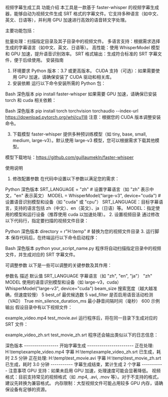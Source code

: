视频字幕生成工具
功能介绍
本工具是一款基于 faster-whisper 的视频字幕生成器，能够自动为视频文件生成 SRT 格式的字幕文件。它支持多种语言（如中文、英文、日语等），并利用 GPU 加速进行高效的语音转文字处理。

主要功能包括：

批量处理：扫描指定目录及其子目录中的视频文件。
多语言支持：根据需求选择生成的字幕语言（如中文、英文、日语等）。
高性能：使用 WhisperModel 模型和 GPU 加速，提升语音识别效率。
SRT 格式输出：生成符合标准的 SRT 字幕文件，便于后续使用。
安装指南
1. 环境要求
Python 版本：3.7 或更高版本。
CUDA 支持（可选）：如果需要使用 GPU 加速，请确保安装了 CUDA 驱动和相关库。
2. 安装依赖
运行以下命令安装所需的 Python 包：

Bash
深色版本
pip install faster-whisper
如果需要 GPU 加速，请确保已安装 torch 和 cuda 相关依赖：

Bash
深色版本
pip install torch torchvision torchaudio --index-url https://download.pytorch.org/whl/cu118
注意：根据您的 CUDA 版本调整安装命令。

3. 下载模型
faster-whisper 提供多种预训练模型（如 tiny, base, small, medium, large-v3）。默认使用 large-v3 模型，您可以根据需求下载其他模型。

模型下载地址：https://github.com/guillaumekln/faster-whisper

使用说明
1. 修改配置参数
在代码中设置以下参数以满足您的需求：

Python
深色版本
SRT_LANGUAGE = "zh"  # 设置字幕语言（如 "zh" 表示中文，"en" 表示英文）
MODEL = WhisperModel("large-v3", device="cuda")  # 设置语音识别模型和设备（如 "cuda" 或 "cpu"）
SRT_LANGUAGE：目标字幕语言，支持的语言包括 zh（中文）、en（英文）、ja（日语）等。
MODEL：指定使用的模型和运行设备（推荐使用 cuda 以加速处理）。
2. 设置视频目录
通过修改以下代码行，指定要扫描的视频文件目录：

Python
深色版本
directory = r"H:\temp"  # 替换为您的视频文件目录
3. 运行脚本
保存代码后，在终端运行以下命令启动程序：

Bash
深色版本
python your_script_name.py
程序将自动扫描指定目录中的视频文件，并生成对应的 SRT 字幕文件。

可调整参数
以下是一些可以调整的关键参数及其作用：

参数名	描述	默认值
SRT_LANGUAGE	字幕语言（如 "zh", "en", "ja"）	"zh"
MODEL	使用的语音识别模型和设备（如 large-v3，cuda）	WhisperModel("large-v3", device="cuda")
beam_size	搜索宽度（越大越准确，但速度较慢）	5
best_of	最优候选数	5
vad_filter	是否启用语音活动检测（VAD）	True
min_silence_duration_ms	最小静音间隔时间（毫秒）	600
示例输出
假设目录中有以下视频文件：

example_video.mp4
test_movie.avi
运行程序后，将在同一目录下生成对应的 SRT 文件：

example_video_zh.srt
test_movie_zh.srt
程序还会输出类似以下的日志信息：

深色版本
----------------- 开始字幕生成 -----------------------
正在处理: H:\temp\example_video.mp4
字幕 H:\temp\example_video_zh.srt 已生成，耗时 2.5 分钟
正在处理: H:\temp\test_movie.avi
字幕 H:\temp\test_movie_zh.srt 已生成，耗时 3.0 分钟
----------- 字幕生成结束，累计生成 2 个字幕 -----------
注意事项
GPU 支持：如果未启用 GPU 加速，处理速度可能会显著降低。
视频格式：目前支持常见的视频格式（如 .mp4, .avi, .mov 等）。对于不支持的格式，建议先转换为兼容格式。
内存限制：大型视频文件可能占用较多 GPU 内存，请确保设备有足够的资源。
